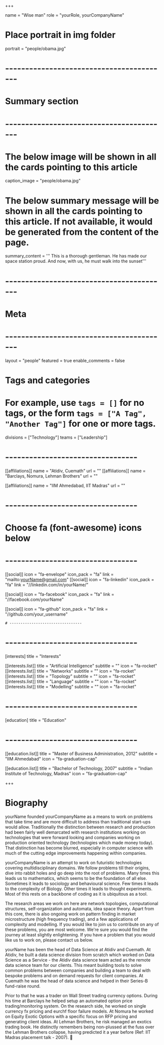 +++

name = "Wise man"
role = "yourRole, yourCompanyName"

# Place portrait in img folder
portrait = "people/obama.jpg"

# -----------------------------------------
# Summary section
# -----------------------------------------
# The below image will be shown in all the cards pointing to this article
caption_image = "people/obama.jpg"
# The below summary message will be shown in all the cards pointing to this article. If not available, it would be generated from the content of the page.
summary_content = '''
This is a thorough gentleman. He has made our space station proud.
And now, with us, he must walk into the sunset'''
# -----------------------------------------
# Meta
# -----------------------------------------
layout = "people"
featured = true
enable_comments = false

# Tags and categories
# For example, use `tags = []` for no tags, or the form `tags = ["A Tag", "Another Tag"]` for one or more tags.
divisions = ["Technology"]
teams = ["Leadership"]

# ---------------------------------
[[affiliations]]
    name = "Atidiv, Cuemath"
    url = ""
[[affiliations]]
    name = "Barclays, Nomura, Lehman Brothers"
    url = ""

[[affiliations]]
    name = "IIM Ahmedabad, IIT Madras"
    url = ""

# ---------------------------------
# Choose fa (font-awesome) icons below
# ---------------------------------
[[social]]
    icon = "fa-envelope"
    icon_pack = "fa"
    link = "mailto:yourName@gmail.com"
[[social]]
    icon = "fa-linkedin"
    icon_pack = "fa"
    link = "//linkedin.com/in/yourName/"

[[social]]
    icon = "fa-facebook"
    icon_pack = "fa"
    link = "//facebook.com/yourName"

[[social]]
    icon = "fa-github"
    icon_pack = "fa"
    link = "//github.com/your_username"


    # ---------------------------------

# ---------------------------------
[interests]
title = "Interests"


[[interests.list]]
    title = "Artificial Intelligence"
    subtitle = ""
    icon = "fa-rocket"
[[interests.list]]
    title = "Networks"
    subtitle = ""
    icon = "fa-rocket"
[[interests.list]]
    title = "Topology"
    subtitle = ""
    icon = "fa-rocket"
[[interests.list]]
    title = "Language"
    subtitle = ""
    icon = "fa-rocket"
[[interests.list]]
    title = "Modelling"
    subtitle = ""
    icon = "fa-rocket"

# ---------------------------------
[education]
    title = "Education"
# ---------------------------------
[[education.list]]
    title = "Master of Business Administration, 2012"
    subtitle = "IIM Ahmedabad"
    icon = "fa-graduation-cap"

[[education.list]]
    title = "Bachelor of Technology, 2007"
    subtitle = "Indian Institute of Technology, Madras"
    icon = "fa-graduation-cap"


+++
# Biography

yourName founded yourCompanyName as a means to work on problems that take time and are more difficult to address than traditional start-ups would allow. Traditionally the distinction between research and production had been fairly well demarcated with research institutions working on technologies that were forward looking and companies working on production oriented technology (technologies which made money today). That distinction has become blurred, especially in computer science with much of the cutting edge improvements happening within companies.

yourCompanyName is an attempt to work on futuristic technologies covering multidisciplinary domains. We follow problems till their origins, dive into rabbit holes and go deep into the root of problems. Many times this leads us to mathematics, which seems to be the foundation of all else. Sometimes it leads to sociology and behavioural science. Few times it leads to the complexity of Biology. Other times it leads to thought experiments. Most of this rests on a backbone of coding as it is ubiquitous as a tool.

The research areas we work on here are network topologies, computational structures, self-organization and automata, idea space theory. Apart from this core, there is also ongoing work on pattern finding in market microstructure (high frequency trading), and a few applications of complexity and modelling. If you would like to join us to contribute on any of these problems, you are most welcome. We're sure you would find the journey at least slightly enlightening. If you have a problem that you would like us to work on, please contact us below.

yourName has been the head of Data Science at Atidiv and Cuemath. At Atidiv, he built a data science division from scratch which worked on Data Science as a Service - the Atidiv data science team acted as the remote data science team for our clients. This meant building tools to solve common problems between companies and building a team to deal with bespoke problems and on demand requests for client companies. At Cuemath he was the head of data science and helped in their Series-B fund-raise round.

Prior to that he was a trader on Wall Street trading currency options. During his time at Barclays he helped setup an automated option price trading/monitoring system. On the research side, he worked on single currency fx pricing and eurchf floor failure models. At Nomura he worked on Equity Exotic Options with a specific focus on RFP pricing and generating client ideas. At Lehman Brothers, he risk managed an exotics trading book. He distinctly remembers being non-plussed at the fuss over the Lehman Brothers collapse, having predicted it a year before (Ref: IIT Madras placement talk - 2007). :rocket:



